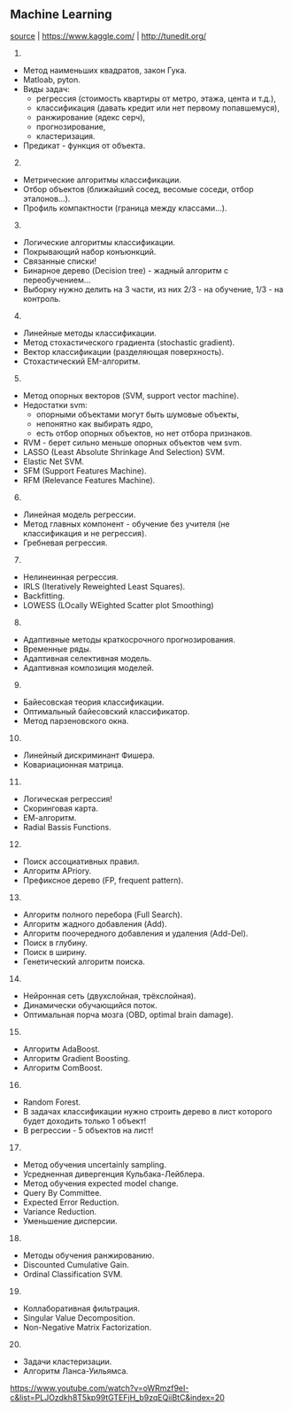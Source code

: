 Machine Learning
-

[source](http://habrahabr.ru/company/yandex/blog/208034/)
|
https://www.kaggle.com/
|
http://tunedit.org/

1.

* Метод наименьших квадратов, закон Гука.
* Matloab, pyton.
* Виды задач:
    * регрессия (стоимость квартиры от метро, этажа, цента и т.д.),
    * классификация (давать кредит или нет первому попавшемуся),
    * ранжирование (ядекс серч),
    * прогнозирование,
    * кластеризация.
* Предикат - функция от объекта.

2.

* Метрические алгоритмы классификации.
* Отбор объектов (ближайший сосед, весомые соседи, отбор эталонов...).
* Профиль компактности (граница между классами...).

3.

* Логические алгоритмы классификации.
* Покрывающий набор конъюнкций.
* Связанные списки!
* Бинарное дерево (Decision tree) - жадный алгоритм с переобучением...
* Выборку нужно делить на 3 части, из них 2/3 - на обучение, 1/3 - на контроль.

4.

* Линейные методы классификации.
* Метод стохастического градиента (stochastic gradient).
* Вектор классификации (разделяющая поверхность).
* Стохастический EM-алгоритм.

5.

* Метод опорных векторов (SVM, support vector machine).
* Недостатки svm:
    * опорными объектами могут быть шумовые объекты,
    * непонятно как выбирать ядро,
    * есть отбор опорных объектов, но нет отбора признаков.
* RVM - берет сильно меньше опорных объектов чем svm.
* LASSO (Least Absolute Shrinkage And Selection) SVM.
* Elastic Net SVM.
* SFM (Support Features Machine).
* RFM (Relevance Features Machine).

6.

* Линейная модель регрессии.
* Метод главных компонент - обучение без учителя (не классификация и не регрессия).
* Гребневая регрессия.

7.

* Нелинеинная регрессия.
* IRLS (Iteratively Reweighted Least Squares).
* Backfitting.
* LOWESS (LOcally WEighted Scatter plot Smoothing)

8.

* Адаптивные методы краткосрочного прогнозирования.
* Временные ряды.
* Адаптивная селективная модель.
* Адаптивная композиция моделей.

9.

* Байесовская теория классификации.
* Оптимальный байесовский классификатор.
* Метод парзеновского окна.

10.

* Линейный дискриминант Фишера.
* Ковариационная матрица.

11.

* Логическая регрессия!
* Скоринговая карта.
* ЕМ-алгоритм.
* Radial Bassis Functions.

12.

* Поиск ассоциативных правил.
* Алгоритм APriory.
* Префиксное дерево (FP, frequent pattern).

13.

* Алгоритм полного перебора (Full Search).
* Алгоритм жадного добавления (Add).
* Алгоритм поочередного добавления и удаления (Add-Del).
* Поиск в глубину.
* Поиск в ширину.
* Генетический алгоритм поиска.

14.

* Нейронная сеть (двухслойная, трёхслойная).
* Динамически обучающийся поток.
* Оптимальная порча мозга (OBD, optimal brain damage).

15.

* Алгоритм AdaBoost.
* Алгоритм Gradient Boosting.
* Алгоритм ComBoost.

16.

* Random Forest.
* В задачах классификации нужно строить дерево в лист которого будет доходить только 1 объект!
* В регрессии - 5 объектов на лист!

17.

* Метод обучения uncertainly sampling.
* Усредненная дивергенция Кульбака-Лейблера.
* Метод обучения expected model change.
* Query By Committee.
* Expected Error Reduction.
* Variance Reduction.
* Уменьшение дисперсии.

18.

* Методы обучения ранжированию.
* Discounted Cumulative Gain.
* Ordinal Classification SVM.


19.

* Коллаборативная фильтрация.
* Singular Value Decomposition.
* Non-Negative Matrix Factorization.

20.

* Задачи кластеризации.
* Алгоритм Ланса-Уильямса.

https://www.youtube.com/watch?v=oWRmzf9eI-c&list=PLJOzdkh8T5kp99tGTEFjH_b9zqEQiiBtC&index=20
